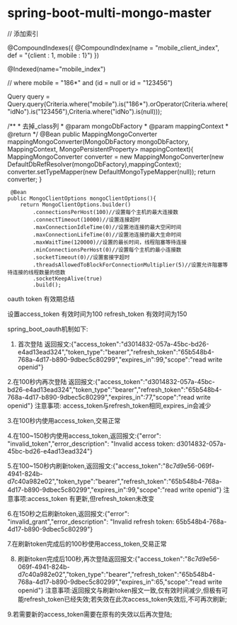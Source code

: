 # spring-boot-multi-mongo-master

// 添加索引

@CompoundIndexes({
    @CompoundIndex(name = "mobile_client_index", def = "{client : 1, mobile : 1}")
})

 @Indexed(name="mobile_index")
 
 
  // where mobile = "186*" and (id = null or id = "123456")
  
 Query query = Query.query(Criteria.where("mobile").is("186*").orOperator(Criteria.where("idNo").is("123456"),Criteria.where("idNo").is(null)));
 
 
  /**
     *  去掉_class列
     * @param mongoDbFactory
     * @param mappingContext
     * @return
     */
    @Bean
    public MappingMongoConverter mappingMongoConverter(MongoDbFactory mongoDbFactory,
                                                       MappingContext<? extends MongoPersistentEntity<?>, MongoPersistentProperty> mappingContext){
        MappingMongoConverter converter = new MappingMongoConverter(new DefaultDbRefResolver(mongoDbFactory),mappingContext);
        converter.setTypeMapper(new DefaultMongoTypeMapper(null));
        return converter;
    }
    
     @Bean
    public MongoClientOptions mongoClientOptions(){
        return MongoClientOptions.builder()
            .connectionsPerHost(100)//设置每个主机的最大连接数
            .connectTimeout(10000)//设置连接超时
            .maxConnectionIdleTime(0)//设置池连接的最大空闲时间
            .maxConnectionLifeTime(0)//设置池连接的最大生命时间
            .maxWaitTime(120000)//设置的最长时间，线程阻塞等待连接
            .minConnectionsPerHost(0)//设置每个主机的最小连接数
            .socketTimeout(0)//设置套接字超时
            .threadsAllowedToBlockForConnectionMultiplier(5)//设置允许阻塞等待连接的线程数量的倍数
            .socketKeepAlive(true)
            .build();
    
 
oauth token 有效期总结

设置access_token 有效时间为100 refresh_token 有效时间为150

spring_boot_oauth机制如下:
1. 首次登陆
返回报文:{"access_token":"d3014832-057a-45bc-bd26-e4ad13ead324","token_type":"bearer","refresh_token":"65b548b4-768a-4d17-b890-9dbec5c80299","expires_in":99,"scope":"read write openid"}


2.在100秒内再次登陆
返回报文:{"access_token":"d3014832-057a-45bc-bd26-e4ad13ead324","token_type":"bearer","refresh_token":"65b548b4-768a-4d17-b890-9dbec5c80299","expires_in":77,"scope":"read write openid"}
注意事项: access_token与refresh_token相同,expires_in会减少


3.在100秒内使用access_token,交易正常

4.在100~150秒内使用access_token,返回报文:{"error": "invalid_token","error_description": "Invalid access token: d3014832-057a-45bc-bd26-e4ad13ead324"}

5.在100~150秒内刷新token,返回报文:{"access_token":"8c7d9e56-069f-4941-824b-d7c40a982e02","token_type":"bearer","refresh_token":"65b548b4-768a-4d17-b890-9dbec5c80299","expires_in":99,"scope":"read write openid"}
注意事项:access_token 有更新,但refresh_token未改变

6.在150秒之后刷新token,返回报文:{"error": "invalid_grant","error_description": "Invalid refresh token: 65b548b4-768a-4d17-b890-9dbec5c80299"}

7.在刷新token完成后的100秒使用access_token,交易正常

8. 刷新token完成后100秒,再次登陆返回报文:{"access_token":"8c7d9e56-069f-4941-824b-d7c40a982e02","token_type":"bearer","refresh_token":"65b548b4-768a-4d17-b890-9dbec5c80299","expires_in":65,"scope":"read write openid"}
注意事项:返回报文与刷新token报文一致,仅有效时间减少,但极有可能refresh_token已经失效;若失效在此次access_token失效后,不可再次刷新;

9.若需要新的access_token需要在原有的失效以后再次登陆;


